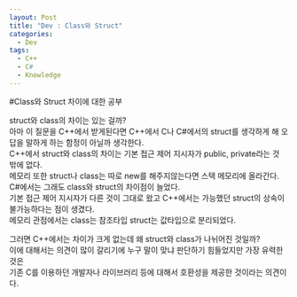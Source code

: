 ```yaml
---
layout: Post
title: "Dev : Class와 Struct"
categories:
  - Dev
tags:
  - C++
  - C#
  - Knowledge
---
```


#Class와 Struct 차이에 대한 공부   
 
 struct와 class의 차이는 있는 걸까?   
아마 이 질문을 C++에서 받게된다면 C++에서 C나 C#에서의 struct를 생각하게 해 오답을 말하게 하는 함정이 아닐까 생각한다.   
C++에서 struct와 class의 차이는 기본 접근 제어 지시자가 public, private라는 것 밖에 없다.   
메모리 또한 struct나 class는 따로 new를 해주지않는다면 스택 메모리에 올라간다.   
C#에서는 그래도 class와 struct의 차이점이 늘었다.  
기본 접근 제어 지시자가 다른 것이 그대로 왔고 C++에서는 가능했던 struct의 상속이 불가능하다는 점이 생겼다.   
메모리 관점에서는 class는 참조타입 struct는 값타입으로 분리되었다.      

그러면 C++에서는 차이가 크게 없는데 왜 struct와 class가 나뉘어진 것일까?   
이에 대해서는 의견이 많이 갈리기에 누구 말이 맞냐 판단하기 힘들었지만 가장 유력한 것은   
기존 C를 이용하던 개발자나 라이브러리 등에 대해서 호환성을 제공한 것이라는 의견이다.   